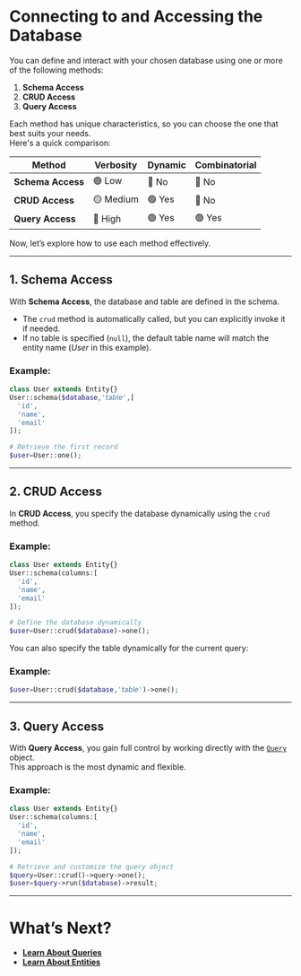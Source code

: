 # Connecting to and Accessing the Database  

You can define and interact with your chosen database using one or more of the following methods:  

1. **Schema Access**  
2. **CRUD Access**  
3. **Query Access**  

Each method has unique characteristics, so you can choose the one that best suits your needs.  
Here's a quick comparison:  

| Method        | Verbosity | Dynamic | Combinatorial |  
|---------------|-----------|---------|---------------|  
| **Schema Access** | 🟢 Low    | 🔴 No    | 🔴 No          |  
| **CRUD Access**   | 🟡 Medium | 🟢 Yes   | 🔴 No          |  
| **Query Access**  | 🔴 High   | 🟢 Yes   | 🟢 Yes         |  

Now, let’s explore how to use each method effectively.  

---

## 1. Schema Access  

With **Schema Access**, the database and table are defined in the schema.
- The `crud` method is automatically called, but you can explicitly invoke it if needed.  
- If no table is specified (`null`), the default table name will match the entity name (*User* in this example).  

### Example:  
```php
class User extends Entity{}
User::schema($database,'𝘵𝘢𝘣𝘭𝘦',[
  'id',
  'name',
  'email'
]);

# Retrieve the first record
$user=User::one();
```  

---

## 2. CRUD Access  

In **CRUD Access**, you specify the database dynamically using the `crud` method.  

### Example:  
```php
class User extends Entity{}
User::schema(columns:[
  'id',
  'name',
  'email'
]);

# Define the database dynamically
$user=User::crud($database)->one();
```  

You can also specify the table dynamically for the current query:  

### Example:  
```php
$user=User::crud($database,'𝘵𝘢𝘣𝘭𝘦')->one();
```  

---

## 3. Query Access  

With **Query Access**, you gain full control by working directly with the [`Query`](query.md) object.  
This approach is the most dynamic and flexible.  

### Example:  
```php
class User extends Entity{}
User::schema(columns:[
  'id',
  'name',
  'email'
]);

# Retrieve and customize the query object
$query=User::crud()->query->one();
$user=$query->run($database)->result;
```  

---

# What’s Next?  

- [**Learn About Queries**](query.md)
- [**Learn About Entities**](entity.md)
